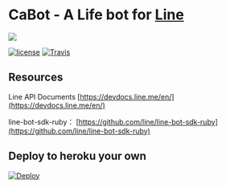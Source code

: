 # CaBot - A Life bot for [Line](https://line.me)
![](http://i.imgur.com/rprSjsu.png)



[![license](https://img.shields.io/github/license/aar0nTw/CaBot.svg)]() [![Travis](https://img.shields.io/travis/aar0nTw/CaBot.svg)]()


## Resources

Line API Documents
[https://devdocs.line.me/en/](https://devdocs.line.me/en/)

line-bot-sdk-ruby：
[https://github.com/line/line-bot-sdk-ruby](https://github.com/line/line-bot-sdk-ruby)

## Deploy to heroku your own

[![Deploy](https://www.herokucdn.com/deploy/button.svg)](https://heroku.com/deploy)
